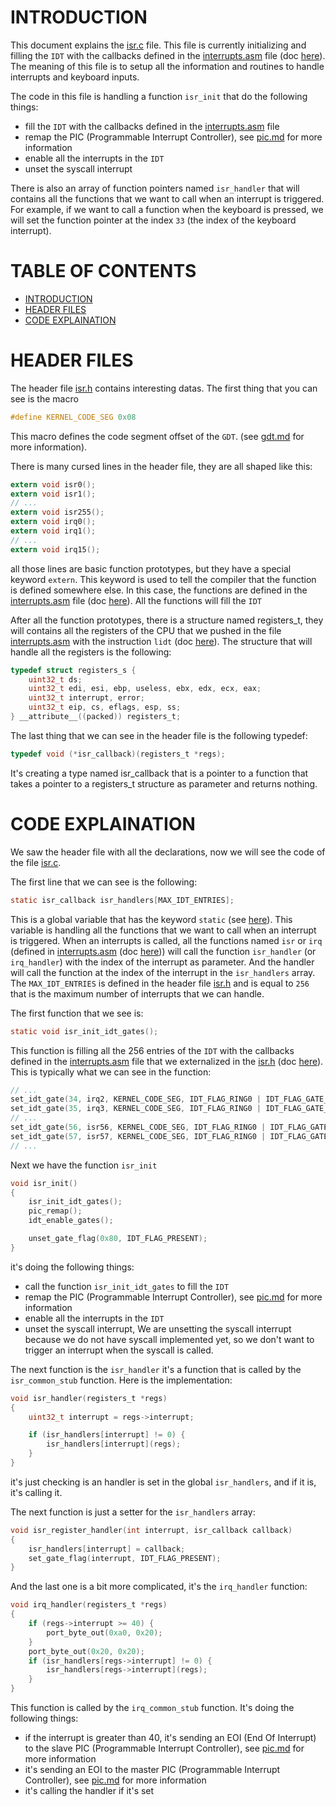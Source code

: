 # INTRODUCTION <a name="introduction"></a>

This document explains the [isr.c](../../../src/interrupts/isr.c) file.
This file is currently initializing and filling the `IDT` with the callbacks defined in the [interrupts.asm](../../../src/interrupts/interrupts.asm) file (doc [here](interrupts_asm.md)). The meaning of this file is to setup all the information and routines to handle interrupts and keyboard inputs.

The code in this file is handling a function `isr_init` that do the following things:
- fill the `IDT` with the callbacks defined in the [interrupts.asm](../../../src/interrupts/interrupts.asm) file
- remap the PIC (Programmable Interrupt Controller), see [pic.md](pic.md) for more information
- enable all the interrupts in the `IDT`
- unset the syscall interrupt

There is also an array of function pointers named `isr_handler` that will contains all the functions that we want to call when an interrupt is triggered. For example, if we want to call a function when the keyboard is pressed, we will set the function pointer at the index `33` (the index of the keyboard interrupt).

# TABLE OF CONTENTS

- [INTRODUCTION](#introduction)
- [HEADER FILES](#header-files)
- [CODE EXPLAINATION](#code-explaination)

# HEADER FILES <a name="header-files"></a>

The header file [isr.h](../../../src/interrupts/isr.h) contains interesting datas.
The first thing that you can see is the macro
```c
#define KERNEL_CODE_SEG 0x08
```
This macro defines the code segment offset of the `GDT`. (see [gdt.md](../boot/gdt.md) for more information).

There is many cursed lines in the header file, they are all shaped like this:
```c
extern void isr0();
extern void isr1();
// ...
extern void isr255();
extern void irq0();
extern void irq1();
// ...
extern void irq15();
```
all those lines are basic function prototypes, but they have a special keyword `extern`. This keyword is used to tell the compiler that the function is defined somewhere else. In this case, the functions are defined in the [interrupts.asm](../../../src/interrupts/interrupts.asm) file (doc [here](interrupts_asm.md)).
All the functions will fill the `IDT`

After all the function prototypes, there is a structure named registers_t, they will contains all the registers of the CPU that we pushed in the file [interrupts.asm](../../../src/interrupts/interrupts.asm) with the instruction `lidt` (doc [here](interrupts_asm.md)).
The structure that will handle all the registers is the following:
```c
typedef struct registers_s {
    uint32_t ds;
    uint32_t edi, esi, ebp, useless, ebx, edx, ecx, eax;
    uint32_t interrupt, error;
    uint32_t eip, cs, eflags, esp, ss;
} __attribute__((packed)) registers_t;
```

The last thing that we can see in the header file is the following typedef:
```c
typedef void (*isr_callback)(registers_t *regs);
```
It's creating a type named isr_callback that is a pointer to a function that takes a pointer to a registers_t structure as parameter and returns nothing.

# CODE EXPLAINATION <a name="code-explaination"></a>

We saw the header file with all the declarations, now we will see the code of the file [isr.c](../../../src/interrupts/isr.c).

The first line that we can see is the following:
```c
static isr_callback isr_handlers[MAX_IDT_ENTRIES];
```
This is a global variable that has the keyword `static` (see [here](https://www.geeksforgeeks.org/static-keyword-c/)). 
This variable is handling all the functions that we want to call when an interrupt is triggered. When an interrupts is called, all the functions named `isr` or `irq` (defined in [interrupts.asm](../../../src/interrupts/interrupts.asm) (doc [here](interrupts_asm.md))) will call the function `isr_handler` (or `irq_handler`) with the index of the interrupt as parameter. And the handler will call the function at the index of the interrupt in the `isr_handlers` array.
The `MAX_IDT_ENTRIES` is defined in the header file [isr.h](../../../src/interrupts/isr.h) and is equal to `256` that is the maximum number of interrupts that we can handle.

The first function that we see is:
```c
static void isr_init_idt_gates();
```
This function is filling all the 256 entries of the `IDT` with the callbacks defined in the [interrupts.asm](../../../src/interrupts/interrupts.asm) file that we externalized in the [isr.h](../../../src/interrupts/isr.h) (doc [here](interrupts_asm.md)).
This is typically what we can see in the function:
```c
// ...
set_idt_gate(34, irq2, KERNEL_CODE_SEG, IDT_FLAG_RING0 | IDT_FLAG_GATE_32BIT_INT);
set_idt_gate(35, irq3, KERNEL_CODE_SEG, IDT_FLAG_RING0 | IDT_FLAG_GATE_32BIT_INT);
// ...
set_idt_gate(56, isr56, KERNEL_CODE_SEG, IDT_FLAG_RING0 | IDT_FLAG_GATE_32BIT_INT);
set_idt_gate(57, isr57, KERNEL_CODE_SEG, IDT_FLAG_RING0 | IDT_FLAG_GATE_32BIT_INT);
// ...
```

Next we have the function `isr_init` 
```c
void isr_init()
{
    isr_init_idt_gates();
    pic_remap();
    idt_enable_gates();

    unset_gate_flag(0x80, IDT_FLAG_PRESENT);
}
```
it's doing the following things:
- call the function `isr_init_idt_gates` to fill the `IDT`
- remap the PIC (Programmable Interrupt Controller), see [pic.md](pic.md) for more information
- enable all the interrupts in the `IDT`
- unset the syscall interrupt, We are unsetting the syscall interrupt because we do not have syscall implemented yet, so we don't want to trigger an interrupt when the syscall is called.

The next function is the `isr_handler` it's a function that is called by the `isr_common_stub` function. Here is the implementation:
```c
void isr_handler(registers_t *regs)
{
    uint32_t interrupt = regs->interrupt;

    if (isr_handlers[interrupt] != 0) {
        isr_handlers[interrupt](regs);
    }
}
```
it's just checking is an handler is set in the global `isr_handlers`, and if it is, it's calling it.

The next function is just a setter for the `isr_handlers` array:
```c
void isr_register_handler(int interrupt, isr_callback callback)
{
    isr_handlers[interrupt] = callback;
    set_gate_flag(interrupt, IDT_FLAG_PRESENT);
}
```

And the last one is a bit more complicated, it's the `irq_handler` function:
```c
void irq_handler(registers_t *regs)
{
    if (regs->interrupt >= 40) {
        port_byte_out(0xa0, 0x20);
    }
    port_byte_out(0x20, 0x20);
    if (isr_handlers[regs->interrupt] != 0) {
        isr_handlers[regs->interrupt](regs);
    }
}
```
This function is called by the `irq_common_stub` function. It's doing the following things:
- if the interrupt is greater than 40, it's sending an EOI (End Of Interrupt) to the slave PIC (Programmable Interrupt Controller), see [pic.md](pic.md) for more information
- it's sending an EOI to the master PIC (Programmable Interrupt Controller), see [pic.md](pic.md) for more information
- it's calling the handler if it's set
